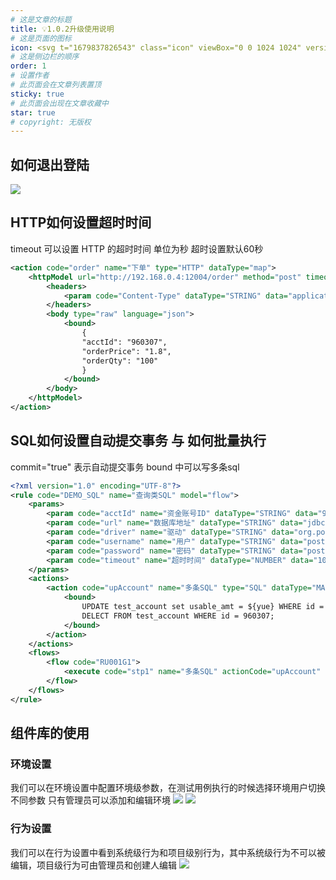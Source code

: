 ```yaml
---
# 这是文章的标题
title: 💡1.0.2升级使用说明
# 这是页面的图标
icon: <svg t="1679837826543" class="icon" viewBox="0 0 1024 1024" version="1.1" xmlns="http://www.w3.org/2000/svg" p-id="1201" width="200" height="200"><path d="M763.136 958.72H262.656c-50.944 0-92.16-41.216-92.16-92.16V518.144H107.776c-25.6 0-48.128-15.36-57.6-39.168s-3.584-50.432 14.848-68.096c0.256-0.256 0.512-0.512 0.768-0.512l344.064-307.2c56.576-53.248 145.408-53.76 202.496-1.28l346.624 307.2 0.512 0.512c18.944 17.408 25.088 44.288 15.616 68.352-9.472 24.064-32 39.424-57.856 39.424h-61.696v348.928c-0.256 50.944-41.472 92.416-92.416 92.416zM107.52 456.704h93.696c16.896 0 30.72 13.824 30.72 30.72v379.136c0 16.896 13.824 30.72 30.72 30.72h500.48c16.896 0 30.72-13.824 30.72-30.72V486.656c0-16.896 13.824-30.72 30.72-30.72H917.504s0.256-0.512 0.256-0.768l-0.256-0.256-346.368-307.2-0.512-0.512c-33.536-30.976-86.016-30.72-119.04 0.768-0.256 0.256-0.512 0.512-0.768 0.512L107.264 455.68c0 0.256-0.256 0.256-0.256 0.256s0.256 0.512 0.512 0.768c-0.256 0 0 0 0 0z m0 0z" fill="#040000" p-id="1202"></path><path d="M644.608 897.024h-61.44v-218.112c0-16.64-13.824-29.952-30.72-29.952H471.04c-16.896 0-30.72 13.568-30.72 29.952v218.112h-61.44v-218.112c0-50.432 41.216-91.392 92.16-91.392h81.408c50.944 0 92.16 40.96 92.16 91.392v218.112z" fill="#D63123" p-id="1203"></path></svg>
# 这是侧边栏的顺序
order: 1
# 设置作者
# 此页面会在文章列表置顶
sticky: true
# 此页面会出现在文章收藏中
star: true
# copyright: 无版权
---
```


## 如何退出登陆

![](/images/logDesc/1_0_2/退出登陆.jpg)
## HTTP如何设置超时时间
timeout 可以设置 HTTP 的超时时间 单位为秒 超时设置默认60秒
```xml copy
<action code="order" name="下单" type="HTTP" dataType="map">
    <httpModel url="http://192.168.0.4:12004/order" method="post" timeout="120">
        <headers>
            <param code="Content-Type" dataType="STRING" data="application/json;charset=utf-8"/>
        </headers>
        <body type="raw" language="json">
            <bound>
                {
                "acctId": "960307",
                "orderPrice": "1.8",
                "orderQty": "100"
                }
            </bound>
        </body>
    </httpModel>
</action>
```

## SQL如何设置自动提交事务 与 如何批量执行

commit="true" 表示自动提交事务
bound 中可以写多条sql

```xml copy
<?xml version="1.0" encoding="UTF-8"?>
<rule code="DEMO_SQL" name="查询类SQL" model="flow">
    <params>
        <param code="acctId" name="资金账号ID" dataType="STRING" data="960307"/>
        <param code="url" name="数据库地址" dataType="STRING" data="jdbc:postgresql://192.168.0.5:5432/postgres?currentSchema=public"/>
        <param code="driver" name="驱动" dataType="STRING" data="org.postgresql.Driver"/>
        <param code="username" name="用户" dataType="STRING" data="postgres"/>
        <param code="password" name="密码" dataType="STRING" data="postgres"/>
        <param code="timeout" name="超时时间" dataType="NUMBER" data="1000"/>
    </params>
    <actions>
        <action code="upAccount" name="多条SQL" type="SQL" dataType="MAP">
            <bound>
                UPDATE test_account set usable_amt = ${yue} WHERE id = 960307;
                DELECT FROM test_account WHERE id = 960307;
            </bound>
        </action>
    </actions>
    <flows>
        <flow code="RU001G1">
            <execute code="stp1" name="多条SQL" actionCode="upAccount" commit="true"/>
        </flow>
    </flows>
</rule>

```

## 组件库的使用
### 环境设置
我们可以在环境设置中配置环境级参数，在测试用例执行的时候选择环境用户切换不同参数
只有管理员可以添加和编辑环境
![](/images/logDesc/1_0_2/环境级参数.jpg)
![](/images/logDesc/1_0_2/选择环境.jpg)
### 行为设置
我们可以在行为设置中看到系统级行为和项目级别行为，其中系统级行为不可以被编辑，项目级行为可由管理员和创建人编辑
![](/images/logDesc/1_0_2/全局行为.jpg)



